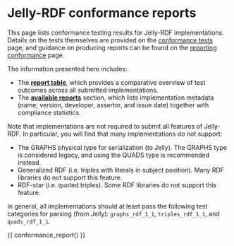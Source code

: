 # Jelly-RDF conformance reports

This page lists conformance testing results for Jelly-RDF implementations. Details on the tests themselves are provided on the [conformance tests](rdf-test-cases.md) page, and guidance on producing reports can be found on the [reporting conformance](reporting-conformance.md) page.

The information presented here includes:

- The [**report table**](#report-table), which provides a comparative overview of test outcomes across all submitted implementations.  
- The [**available reports**](#available-reports) section, which lists implementation metadata (name, version, developer, assertor, and issue date) together with compliance statistics.

Note that implementations are not required to submit all features of Jelly-RDF. In particular, you will find that many implementations do not support:

- The GRAPHS physical type for serialization (to Jelly). The GRAPHS type is considered legacy, and using the QUADS type is recommended instead.
- Generalized RDF (i.e. triples with literals in subject position). Many RDF libraries do not support this feature.
- RDF-star (i.e. quoted triples). Some RDF libraries do not support this feature.

In general, all implementations should at least pass the following test categories for parsing (from Jelly): `graphs_rdf_1_1`, `triples_rdf_1_1`, and `quads_rdf_1_1`.

{{ conformance_report() }}
